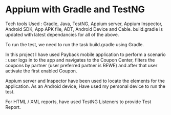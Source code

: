 # Appium with Gradle and TestNG

Tech tools Used : Gradle, Java, TestNG, Appium server, Appium Inspector, Android SDK, App APK file, ADT, Android Device and Cable.
build.gradle is updated with latest dependancies for all of the above.

To run the test, we need to run the task build.gradle using Gradle.

In this project I have used Payback mobile application to perform a scenario : 
user logs in to the app and navigates to the Coupon Center, filters the coupons by partner (user preferred partner is REWE)
and after that user activate the first enabled Coupon.

Appium server and Inspector have been used to locate the elements for the application.
As an Android device, Have used my personal device to run the test.

For HTML / XML reports, have used TestNG Listeners to provide Test Report.
